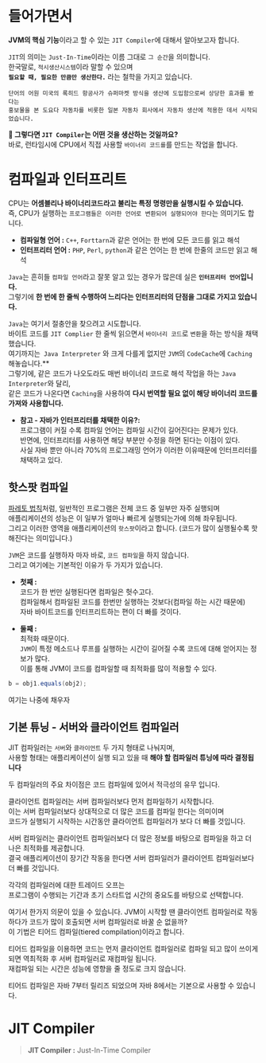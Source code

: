 # 들어가면서 
    
**JVM의 핵심 기능**이라고 할 수 있는 `JIT Compiler`에 대해서 알아보고자 합니다.       
                                        
`JIT`의 의미는 `Just-In-Time`이라는 이름 그대로 `그 순간`을 의미합니다.    
한국말로, `적시생산시스템`이라 말할 수 있으며         
**`필요할 때, 필요한 만큼만 생산한다.`** 라는 철학을 가지고 있습니다.        
     
```  
단어의 어원 미국의 록히드 항공사가 슈퍼마켓 방식을 생산에 도입함으로써 상당한 효과를 봤다는        
홍보물을 본 도요다 자동차를 비롯한 일본 자동차 회사에서 자동차 생산에 적용한 데서 시작되었습니다.      
```        
         
**🤔 그렇다면 `JIT Compiler`는 어떤 것을 생산하는 것일까요?**            
바로, 런타임시에 CPU에서 직접 사용할 `바이너리 코드를`를 만드는 작업을 합니다.      
     
# 컴파일과 인터프리트           
CPU는 **어셈블리나 바이너리코드라고 불리는 특정 명령만을 실행시킬 수 있습니다.**            
즉, CPU가 실행하는 `프로그램들은 이러한 언어로 변환되어 실행되어야 한다`는 의미기도 합니다.      
   
* **컴파일형 언어 :** `C++`, `Forttarn`과 같은 언어는 한 번에 모든 코드를 읽고 해석         
* **인터프리터 언어 :** `PHP`, `Perl`, `python`과 같은 언어는 한 번에 한줄의 코드만 읽고 해석  
                                           
`Java`는 흔히들 `컴파일 언어`라고 잘못 알고 있는 경우가 많은데 실은 **`인터프리터 언어`입니다.**                      
그렇기에 **한 번에 한 줄씩 수행하여 느리다는 인터프리터의 단점을 그대로 가지고 있습니다.**              
                                                                                   
`Java`는 여기서 절충안을 찾으려고 시도합니다.              
바이트 코드를 `JIT Complier` 한 줄씩 읽으면서 `바이너리 코드`로 `변환`을 하는 방식을 채택했습니다.                 
여기까지는` Java Interpreter` 와 크게 다를게 없지만 `JVM`의 `CodeCache`에 `Caching`해놓습니다.**                 
그렇기에, 같은 코드가 나오도라도 매번 바이너리 코드로 해석 작업을 하는 `Java Interpreter`와 달리,            
같은 코드가 나온다면 `Caching`을 사용하여 **다시 번역할 필요 없이 해당 바이너리 코드를 가져와 사용합니다.**                   
   
* **참고 - 자바가 인터프리터를 채택한 이유?:**               
프로그램이 커질 수록 컴파일 언어는 컴파일 시간이 길어진다는 문제가 있다.     
반면에, 인터프리터를 사용하면 해당 부분만 수정을 하면 된다는 이점이 있다.      
사실 자바 뿐만 아니라 70%의 프로그래밍 언어가 이러한 이유때문에 인터프리터를 채택하고 있다.  
         
## 핫스팟 컴파일     
[파레토 법칙](https://ko.wikipedia.org/wiki/%ED%8C%8C%EB%A0%88%ED%86%A0_%EB%B2%95%EC%B9%99)처럼, 일반적인 프로그램은 전체 코드 중 일부만 자주 실행되며        
애플리케이션의 성능은 이 일부가 얼마나 빠르게 실행되는가에 의해 좌우됩니다.              
그리고 이러한 영역을 애플리케이션의 `핫스팟`이라고 합니다. (코드가 많이 실행될수록 핫해진다는 의미입니다.)       
           
`JVM`은 코드를 실행하자 마자 바로, `코드 컴파일`을 하지 않습니다.       
그리고 여기에는 기본적인 이유가 두 가지가 있습니다.      
           
* **첫째 :**        
  코드가 한 번만 실행된다면 컴파일은 헛수고다.       
  컴파일해서 컴파일된 코드를 한번만 실행하는 것보다(컴파일 하는 시간 때문에)    
  자바 바이트코드를 인터프리트하는 편이 더 빠를 것이다. 
    
* **둘째 :**     
  최적화 때문이다.     
  `JVM`이 특정 메소드나 루프를 실행하는 시간이 길어질 수록 코드에 대해 얻어지는 정보가 많다.    
  이를 통해 JVM이 코드를 컴파일할 때 최적화를 많이 적용할 수 있다.
   
```java  
b = obj1.equals(obj2); 
```
여기는 나중에 채우자  


## 기본 튜닝 - 서버와 클라이언트 컴파일러     
JIT 컴파일러는 `서버`와 `클라이언트` 두 가지 형태로 나눠지며,       
사용할 형태는 애플리케이션이 실행 되고 있을 때 **해야 할 컴파일러 튜닝에 따라 결정됩니다**      

두 컴파일러의 주요 차이점은 코드 컴파일에 있어서 적극성의 유무 입니다.
  
클라이언트 컴파일러는 서버 컴파일러보다 먼저 컴파일하기 시작합니다.     
이는 서버 컴파일러보다 상대적으로 더 많은 코드를 컴파일 한다는 의미이며      
코드가 실행되기 시작하는 시간동안 클라이언트 컴파일러가 보다 더 빠를 것입니다.  

서버 컴파일러는 클라이언트 컴파일러보다 더 많은 정보를 바탕으로 컴파일을 하고 더 나은 최적화를 제공합니다.    
결국 애플리케이션이 장기간 작동을 한다면 서버 컴파일러가 클라이언트 컴파일러보다 더 빠를 것입니다.

각각의 컴파일러에 대한 트레이드 오프는   
프로그램이 수행되는 기간과 초기 스타트업 시간의 중요도를 바탕으로 선택합니다.

여기서 한가지 의문이 있을 수 있습니다.
JVM이 시작할 땐 클라이언트 컴파일러로 작동하다가 코드가 많이 호출되면 서버 컴파일러로 바꿀 순 없을까?    
이 기법은 티어드 컴파일(tiered compilation)이라고 합니다.

티어드 컴파일을 이용하면 코드는 먼저 클라이언트 컴파일러로 컴파일 되고 많이 쓰이게 되면 역최적화 후 서버 컴파일러로 재컴파일 됩니다.    
재컴파일 되는 시간은 성능에 영향을 줄 정도로 크지 않습니다.

티어드 컴파일은 자바 7부터 릴리즈 되었으며 자바 8에서는 기본으로 사용할 수 있습니다.





 
 
 
 
 
 
   
      
      

# JIT Compiler     
> **JIT Compiler :** Just-In-Time Compiler         
